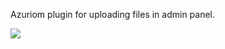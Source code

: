 Azuriom plugin for uploading files in admin panel.

<img src="https://i.ibb.co/qr0dnHH/image.png"/>
